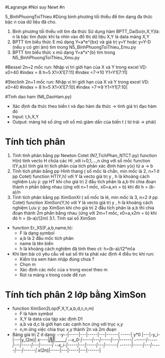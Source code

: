 #Lagrange
#Noi suy Newt #n

<!--  -->

5_BinhPhuongToiThieu #Dùng bình phương tối thiểu để tìm dạng đa thức bậc n của dữ liệu đã cho.

1. Bình phương tối thiểu với tìm đa thức
   Sử dụng hàm BPTT_DaiSo(n,X,Y)là:
   n là bậc tìm được khi ta nhìn vào đồ thị dữ liệu
   X,Y là data mảng X,Y
2. BPTT tìm biểu thức E mũ dạng Y=a\*e^{bx} và giá trị y=Y hoặc y=Y-D (nếu y có gtri âm)
   tìm trong N5_BinhPhuongToiThieu_Emu.py
3. BPTT tìm biểu thức x mũ dạng Y=a\*x^{b}
tìm trong N5_BinhPhuongToiThieu_Xmu.py
<!--  -->

#Bessel
2n+2 mốc
run:
Nhập vị trí giới hạn của X và Y trong excel
VD:
x0=40 #index = 8
h=5
X1=X1[7:11] #index =7->10
Y1=Y1[7:11]

<!--  -->

#Steclinh
2n+1 mốc
run:
Nhập vị trí giới hạn của X và Y trong excel
VD:
x0=40 #index = 8
h=5
X1=X1[7:10] #index =7->9
Y1=Y1[7:10]

<!--  -->

#Tinh dao ham (N6_DaoHam.py)

- Xác định đa thức theo biến t và đạo hàm đa thức -> tính giá trị đạo hàm đó
- Input: t,h,X,Y
- Output: mảng hệ số ứng với số mũ giảm dần của biến t ( từ trái -> phải)

# Tính tích phân

1. Tính tính phân bằng pp Newton Cotet (N7_TichPhan_NTCT.py)
   function H(n) tính vecto H chứa các Hi ,với i=0,1,...,n ứng với số mốc
   function I(Y,a,b) tính giá trị tích phân của tích phân xác định hàm y(x) từ a -> b
   <!-- 2+3 trong N7_TichPhan_HinhThang_XimSon.py -->
2. Tính tích phân bằng pp Hình thang ( số mốc là chẵn, min mốc là 2, n=1 ở pp Cotet)
   function HT(Y,h) với Y là vecto giá trị y , h là khoảng cách nghiệm
   Lưu ý: pp HT khi cho giá trị 2 đầu tích phân là a,b thì chia đoạn thành n phần bằng nhau (ứng với n+1 mốc, x0=a,xn = b) khi đó h = (b-a)/n
3. Tính tích phân bằng pp XimSonXí ( số mốc là lẻ, min mốc là 3, n=2 ở pp Cotet)
   function XimSon(Y,h) với Y là vecto giá trị y , h là khoảng cách nghiệm
   Lưu ý: pp XimSon khi cho giá trị 2 đầu tích phân là a,b thì chia đoạn thành 2m phần bằng nhau (ứng với 2m+1 mốc, x0=a,x2m = b) khi đó h = (b-a)/(2m)
   3.1. Tính sai số XimSon

- function Er_XS(F,a,b,name,h):
  - F là dạng symbol
  - a,b là 2 đầu mốc tích phân
  - name là tên biến
  - h là khoảng cách nghiệm đã tính theo ct: h=(b-a)/(2\*m)a
- Khi làm bài có yêu cầu về sai số thì ta phải xác định 4 điều trc khi run:
  - Kiểm tra xem hàm nhập đúng chưa ?
  - Chọn m
  - Xác định các mốc của x trong excel theo m
  - Rút ra mảng x trong code để run

# Tính tích phân 2 lớp bằng XimSon

- function XimSon2Lop(F,X,Y,a,b,d,c,n,m)
  - F là hàm symbol
  - X,Y là data của tập xác định D1
  - a,b và d,c là giới hạn các cạnh hcn ứng với trục x,y
  - n,m ứng việc chia trục x,y thành 2n và 2m đoạn
- Bảng giá trị Z ở dạng:
  -\-y--|-----|---|-----|---|------|
  ---\--| y*0 |---|-y_i-|---|y_(2m)|
  x----\|_____|___|_____|___|______|
  --x_0-|-----|---|-----|---|------|
  ------|-----|---|-----|---|------|
  --x_i-|-----|---|-----|---|------|
  ------|-----|---|-----|---|------|
  x_(2n)|-----|---|-----|---|------|
